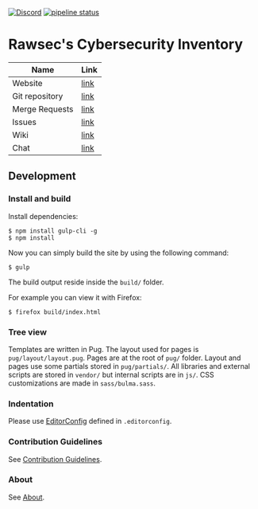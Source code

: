 [![Discord](https://img.shields.io/discord/437247125508587540.svg?style=flat-square)](https://discord.gg/Wspwv2h)
[![pipeline status](https://gitlab.com/noraj/rawsec-cybersecurity-list/badges/master/pipeline.svg)](https://gitlab.com/noraj/rawsec-cybersecurity-list/commits/master)

# Rawsec's Cybersecurity Inventory

Name            | Link
---             | ---
Website         | [link](https://list.rawsec.ml)
Git repository  | [link](https://gitlab.com/noraj/rawsec-cybersecurity-list)
Merge Requests  | [link](https://gitlab.com/noraj/rawsec-cybersecurity-list/merge_requests)
Issues          | [link](https://gitlab.com/noraj/rawsec-cybersecurity-list/issues)
Wiki            | [link](https://gitlab.com/noraj/rawsec-cybersecurity-list/wikis/home)
Chat            | [link](https://discord.gg/Wspwv2h)

## Development

### Install and build

Install dependencies:

```
$ npm install gulp-cli -g
$ npm install
```

Now you can simply build the site by using the following command:

```
$ gulp
```

The build output reside inside the `build/` folder.

For example you can view it with Firefox:

```
$ firefox build/index.html
```

### Tree view

Templates are written in Pug. The layout used for pages is `pug/layout/layout.pug`. Pages are at the root of `pug/` folder. Layout and pages use some partials stored in `pug/partials/`. All libraries and external scripts are stored in `vendor/` but internal scripts are in `js/`. CSS customizations are made in `sass/bulma.sass`.

### Indentation

Please use [EditorConfig](http://EditorConfig.org) defined in `.editorconfig`.

### Contribution Guidelines

See [Contribution Guidelines](https://list.rawsec.ml/contribute.html).

### About

See [About](https://list.rawsec.ml/about.html).
